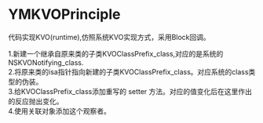 # YMKVOPrinciple
代码实现KVO(runtime),仿照系统KVO实现方式，采用Block回调。

1.新建一个继承自原来类的子类KVOClassPrefix_class,对应的是系统的NSKVONotifying_class.  
2.将原来类的isa指针指向新建的子类KVOClassPrefix_class。对应系统的class类型的伪装。  
3.给KVOClassPrefix_class添加重写的 setter 方法。对应的值变化后在这里作出的反应抛出变化。  
4.使用关联对象添加这个观察者。
